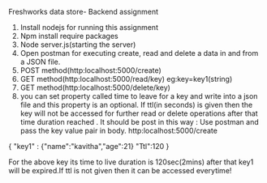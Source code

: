 Freshworks data store- Backend assignment 
1.	Install nodejs for running this assignment 
2.	Npm install require packages 
3.	Node server.js(starting the server)
4.	Open postman for executing create, read and delete a data in and from a JSON file.
5.	 POST method(http:localhost:5000/create)
6.	GET method(http:localhost:5000/read/key) eg:key=key1(string)
7.	GET method(http:localhost:5000/delete/key)
8. you can set property called time to leave for a key and write into a json file and this property is an optional. If ttl(in seconds) is given then the key will not be accessed for further read or delete operations after that time duration reached .
It should be post in this way :
Use postman and pass the key value pair in body.
http:localhost:5000/create

{
"key1" : {"name":"kavitha","age":21}
"Ttl":120
}

For the above key its time to live duration is 120sec(2mins) after that key1 will be expired.If ttl is not given then it can be accessed everytime!
